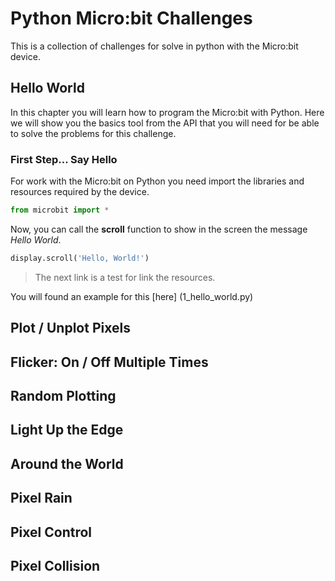 # Python Micro:bit Challenges

This is a collection of challenges for solve in python with the Micro:bit device.

## Hello World

In this chapter you will learn how to program the Micro:bit with Python. Here we will show you the basics tool from the API that you will need for be able to solve the problems for this challenge.

### First Step... Say Hello

For work with the Micro:bit on Python you need import the libraries and resources required by the device.

```python
from microbit import *
```

Now, you can call the **scroll** function to show in the screen the message *Hello World*.

```python
display.scroll('Hello, World!')
```

> The next link is a test for link the resources.

You will found an example for this [here] (1_hello_world.py)

## Plot / Unplot Pixels

## Flicker: On / Off Multiple Times

## Random Plotting

## Light Up the Edge

## Around the World

## Pixel Rain

## Pixel Control

## Pixel Collision
